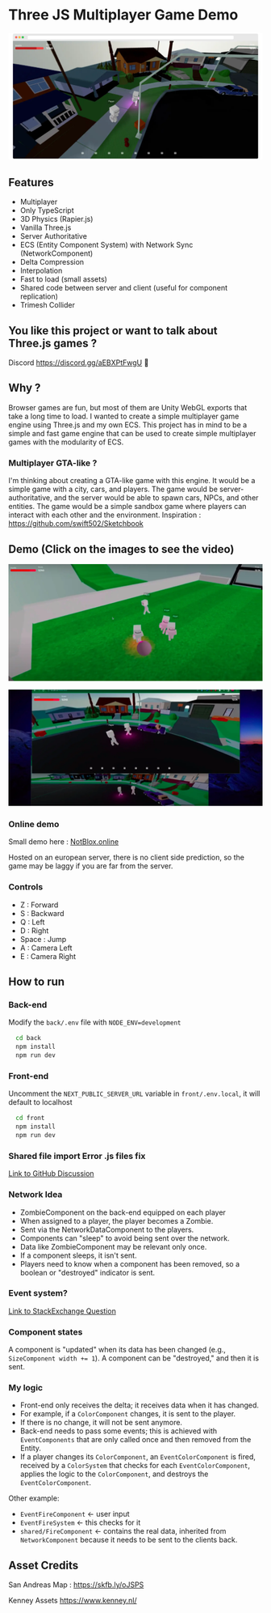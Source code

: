# Three JS Multiplayer Game Demo

![Screen](GameScreen1.webp)

## Features

- Multiplayer
- Only TypeScript
- 3D Physics (Rapier.js)
- Vanilla Three.js
- Server Authoritative
- ECS (Entity Component System) with Network Sync (NetworkComponent)
- Delta Compression
- Interpolation
- Fast to load (small assets)
- Shared code between server and client (useful for component replication)
- Trimesh Collider

## You like this project or want to talk about Three.js games ? 
Discord  https://discord.gg/aEBXPtFwgU 👀

## Why ?

Browser games are fun, but most of them are Unity WebGL exports that take a long time to load.
I wanted to create a simple multiplayer game engine using Three.js and my own ECS. This project has in mind to be a simple and fast game engine that can be used to create simple multiplayer games with the modularity of ECS.

### Multiplayer GTA-like ?

I'm thinking about creating a GTA-like game with this engine. It would be a simple game with a city, cars, and players. The game would be server-authoritative, and the server would be able to spawn cars, NPCs, and other entities. The game would be a simple sandbox game where players can interact with each other and the environment.
Inspiration : https://github.com/swift502/Sketchbook

## Demo (Click on the images to see the video)

[![Football with real players](GameScreen2.webp)](https://www.youtube.com/watch?v=7vBifZ2qG1k "See on youtube")

[![Demo](GameScreen3.webp)](https://www.youtube.com/watch?v=Uu3VCuyD9EA "See on youtube")

### Online demo

Small demo here : [NotBlox.online](https://www.notblox.online/)

Hosted on an european server, there is no client side prediction, so the game may be laggy if you are far from the server.

### Controls

- Z : Forward
- S : Backward
- Q : Left
- D : Right
- Space : Jump
- A : Camera Left
- E : Camera Right

## How to run

### Back-end

Modify the `back/.env` file with `NODE_ENV=development`

```bash
  cd back
  npm install
  npm run dev
```

### Front-end

Uncomment the `NEXT_PUBLIC_SERVER_URL` variable in `front/.env.local`, it will default to localhost

```bash
  cd front
  npm install
  npm run dev
```

### Shared file import Error .js files fix

[Link to GitHub Discussion](https://github.com/vercel/next.js/discussions/32237)

### Network Idea

- ZombieComponent on the back-end equipped on each player
- When assigned to a player, the player becomes a Zombie.
- Sent via the NetworkDataComponent to the players.
- Components can "sleep" to avoid being sent over the network.
- Data like ZombieComponent may be relevant only once.
- If a component sleeps, it isn't sent.
- Players need to know when a component has been removed, so a boolean or "destroyed" indicator is sent.

### Event system?

[Link to StackExchange Question](https://gamedev.stackexchange.com/questions/194133/is-it-better-design-to-store-event-effects-within-an-entity-itself-or-within-a)

### Component states

A component is "updated" when its data has been changed (e.g., `SizeComponent width += 1`). A component can be "destroyed," and then it is sent.

### My logic

- Front-end only receives the delta; it receives data when it has changed.
- For example, if a `ColorComponent` changes, it is sent to the player.
- If there is no change, it will not be sent anymore.
- Back-end needs to pass some events; this is achieved with `EventComponents` that are only called once and then removed from the Entity.
- If a player changes its `ColorComponent`, an `EventColorComponent` is fired, received by a `ColorSystem` that checks for each `EventColorComponent`, applies the logic to the `ColorComponent`, and destroys the `EventColorComponent`.

Other example:

- `EventFireComponent` <- user input
- `EventFireSystem` <- this checks for it
- `shared/FireComponent` <- contains the real data, inherited from `NetworkComponent` because it needs to be sent to the clients back.

## Asset Credits

San Andreas Map :
https://skfb.ly/oJSPS

Kenney Assets
https://www.kenney.nl/
